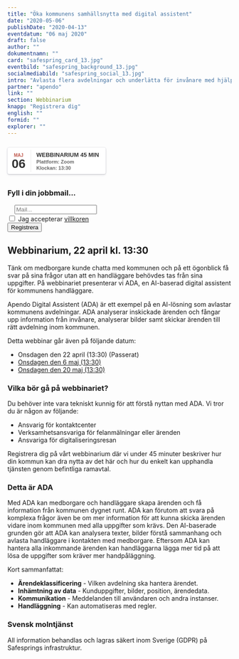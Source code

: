 ```yaml
---
title: "Öka kommunens samhällsnytta med digital assistent"
date: "2020-05-06"
publishDate: "2020-04-13"
eventdatum: "06 maj 2020"
draft: false
author: ""
dokumentnamn: ""
card: "safespring_card_13.jpg"
eventbild: "safespring_background_13.jpg"
socialmediabild: "safespring_social_13.jpg"
intro: "Avlasta flera avdelningar och underlätta för invånare med hjälp av svensk AI"
partner: "apendo"
link: ""
section: Webbinarium
knapp: "Registrera dig"
english: ""
formid: ""
explorer: ""
---
```

<style>
.safespring-event .desc .des,.safespring-event .desc .hed{font-family:Hind,sans-serif;overflow:hidden}.safespring-event{display:inline-block;position:relative;cursor:default;background:#fff;font-family:Hind,sans-serif;font-weight:600;color:#323232!important;font-size:15px;line-height:100%;-webkit-box-shadow:0 0 0 .5px rgba(50,50,93,.17),0 2px 5px 0 rgba(50,50,93,.1),0 1px 1.5px 0 rgba(0,0,0,.07),0 1px 2px 0 rgba(0,0,0,.08),0 0 0 0 transparent!important;-moz-box-shadow:0 0 0 .5px rgba(50,50,93,.17),0 2px 5px 0 rgba(50,50,93,.1),0 1px 1.5px 0 rgba(0,0,0,.07),0 1px 2px 0 rgba(0,0,0,.08),0 0 0 0 transparent!important;box-shadow:0 0 0 .5px rgba(50,50,93,.17),0 2px 5px 0 rgba(50,50,93,.1),0 1px 1.5px 0 rgba(0,0,0,.07),0 1px 2px 0 rgba(0,0,0,.08),0 0 0 0 transparent!important;-webkit-border-radius:4px;border-radius:4px}.safespring-event .date{width:50px;height:60px;float:left;position:relative}.safespring-event .date .bdr1,.safespring-event .date .bdr2{width:1px;height:50px;position:absolute;z-index:100;top:5px}.safespring-event .date .mon{display:block;text-align:center;padding:12px 0 0;font-size:10px;color:#bf5549;font-weight:700;line-height:110%;text-transform:uppercase}.safespring-event .date .day{display:block;text-align:center;padding:0 0 8px;font-size:28px;font-weight:700;color:#333;line-height:100%}.safespring-event .date .bdr1{background:#eaeaea;right:-3px}.safespring-event .date .bdr2{background:#fff;right:-4px}.safespring-event .desc{height:60px;float:left;position:relative;padding:0 15px 0 0}.safespring-event .desc p{margin:0;display:block;text-align:left;padding:10px 0 0 15px;font-size:11px;color:#666;line-height:130%}.safespring-event .desc .hed{height:15px;display:block;margin-bottom:0;font-size:13px;line-height:110%;color:#333;text-transform:uppercase}.safespring-event .desc .des{height:28px;display:block}.safespring-event-selected{background-color:#f4f4f4}.addeventatc .alarm_reminder,.addeventatc .all_day_event,.addeventatc .attendees,.addeventatc .calname,.addeventatc .date_format,.addeventatc .recurring,.addeventatc .status,.addeventatc .uid,.safespring-event .client,.safespring-event .description,.safespring-event .end,.safespring-event .facebook_event,.safespring-event .location,.safespring-event .method,.safespring-event .organizer,.safespring-event .organizer_email,.safespring-event .start,.safespring-event .timezone,.safespring-event .title,.safespring-event .transp{display:none!important}
</style>
<div style="clear:both;padding:10px 0px 10px 0px;">
	<div class="safespring-event" data-styling="none">
		<div class="date">
			<span class="mon">MAJ</span>
			<span class="day">06</span>
			<div class="bdr1"></div>
			<div class="bdr2"></div>
		</div>
		<div class="desc">
			<p>
				<strong class="hed">Webbinarium 45 min</strong>
				<span class="des">Plattform: Zoom<br />Klockan: 13:30</span>
			</p>
		</div>
	</div>
	</div>
	<form id="up-form" name="form_9549uec92b5d110ba4cd38c79092ed00fb0df" action="https://power.upsales.com/api/external/formSubmit" method="POST">
	  <h3>Fyll i din jobbmail...</h3>
		<div class="email">
	    <div class="form">
	      <i class="fas fa-envelope"></i>&nbsp;&nbsp;&nbsp;
	      <input maxlength="512" type="email" pattern="^[a-zA-Z0-9.!#$%&amp;’*+\/=?^_`{|}~-]+@[a-zA-Z0-9-]+(?:\.[a-zA-Z0-9-]+){1,}$" title="Please enter a valid email" id="up-email-input" autocomplete="off" name="Contact.email" required="required" placeholder="Mail...">
	    </div>
	  </div>
	    <div class="inputGroup">
	        <input id="villkor" type="checkbox" value="on" name="singleOptIn.1568140995494">
	        <label for="villkor">Jag accepterar <a href="/dokument/personuppgiftshantering/">villkoren</a></label>
	    </div>
		<!-- REQUIRED FIELDS -->
		<input type="hidden" name="formCid" value="9549">
		<input type="hidden" name="formId" value="9549uec92b5d110ba4cd38c79092ed00fb0df">
		<input type="hidden" name="isFrame" value="false">
		<input type="text" value="" name="validation" style="display: none;">
		<!-- END OF REQUIRED FIELDS -->
		<div class="submit-button"><button class="button" type="submit">Registrera</button></div>
	</form>
	<script>
		(function(){var form = document.getElementById("up-form");if(form) {var submitted = false;form.addEventListener("submit", function(ev) {var button = ev.target.querySelector("button[type=submit]");if(button) {button.disabled = true;}if (!submitted && window.hasPhoneFields) {var phoneFields = form.querySelectorAll('input[name*=phone], input[name*=Phone]');[].forEach.call(phoneFields, function(element) {if (element.iti) { element.value = element.iti.getNumber(); }});submitted = true;form.submit()}});}})();
</script>

## Webbinarium, 22 april kl. 13:30

<div class="ingress"><p>Tänk om medborgare kunde chatta med kommunen och på ett ögonblick få svar på sina frågor utan att en handläggare behövdes tas från sina uppgifter. På webbinariet presenterar vi ADA, en AI-baserad digital assistent för kommunens handläggare.</p></div>

Apendo Digital Assistent (ADA) är ett exempel på en AI-lösning som avlastar kommunens avdelningar. ADA analyserar inskickade ärenden och fångar upp information från invånare, analyserar bilder samt skickar ärenden till rätt avdelning inom kommunen.

Detta webbinar går även på följande datum:

- Onsdagen den 22 april (13:30) (Passerat)
- [Onsdagen den 6 maj (13:30)](/event/2020-05-06)
- [Onsdagen den 20 maj (13:30)](/event/2020-05-20)

### Vilka bör gå på webbinariet?
Du behöver inte vara tekniskt kunnig för att förstå nyttan med ADA. Vi tror du är någon av följande:

- Ansvarig för kontaktcenter
- Verksamhetsansvariga för felanmälningar eller ärenden
- Ansvariga för digitaliseringsresan

Registrera dig på vårt webbinarium där vi under 45 minuter beskriver hur din kommun kan dra nytta av det här och hur du enkelt kan upphandla tjänsten genom befintliga ramavtal.

### Detta är ADA
Med ADA kan medborgare och handläggare skapa ärenden och få information från kommunen dygnet runt. ADA kan förutom att svara på komplexa frågor även be om mer information för att kunna skicka ärenden vidare inom kommunen med alla uppgifter som krävs. Den AI-baserade grunden gör att ADA kan analysera texter, bilder förstå sammanhang och avlasta handläggare i kontakten med medborgare. Eftersom ADA kan hantera alla inkommande ärenden kan handläggarna lägga mer tid på att lösa de uppgifter som kräver mer handpåläggning.

Kort sammanfattat:

- **Ärendeklassificering** - Vilken avdelning ska hantera ärendet.
- **Inhämtning av data** - Kunduppgifter, bilder, position, ärendedata.
- **Kommunikation** - Meddelanden till användaren och andra instanser.
- **Handläggning** - Kan automatiseras med regler.

### Svensk molntjänst
All information behandlas och lagras säkert inom Sverige (GDPR) på Safesprings infrastruktur.
